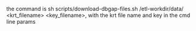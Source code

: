 the command is sh scripts/download-dbgap-files.sh /etl-workdir/data/<tatgetDir> <krt_filename> <key_filename>, with the krt file name and key in the cmd line params
